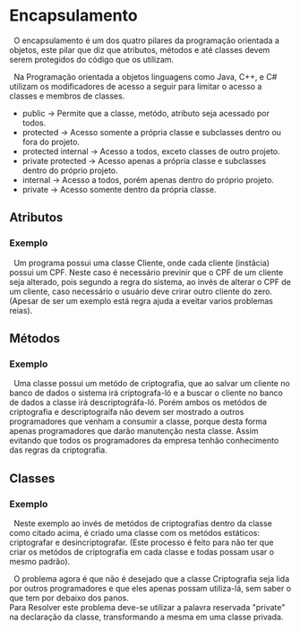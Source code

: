 # Encapsulamento

&nbsp; O encapsulamento é um dos quatro pilares da programação orientada a objetos, este pilar que diz que atributos, métodos e até classes devem serem protegidos do código que os utilizam.

&nbsp; Na Programação orientada a objetos linguagens como Java, C++, e C# utilizam os modificadores de acesso a seguir para limitar o acesso a classes e membros de classes.

- public -> Permite que a classe, metódo, atributo seja acessado por todos.
- protected -> Acesso somente a própria classe e subclasses dentro ou fora do projeto.
- protected internal -> Acesso a todos, exceto classes de outro projeto.
- private protected -> Acesso apenas a própria classe e subclasses dentro do próprio projeto.
- internal -> Acesso a todos, porém apenas dentro do próprio projeto.
- private -> Acesso somente dentro da própria classe.

## Atributos

### Exemplo 

&nbsp;  Um programa possui uma classe Cliente, onde cada cliente (instâcia) possui um CPF. Neste caso é necessário previnir que o CPF de um cliente seja alterado, pois segundo a regra do sistema, ao invés de alterar o CPF de um cliente, caso necessário o usuário deve crirar outro cliente do zero. (Apesar de ser um exemplo está regra ajuda a eveitar varios problemas reias).

## Métodos

### Exemplo

&nbsp; Uma classe possui um metódo de criptografia, que ao salvar um cliente no banco de dados o sistema irá criptografa-ló
e a buscar o cliente no banco de dados a classe irá descriptográfa-ló. Porém ambos os metódos de criptografia e descriptograifa não devem ser mostrado a outros programadores que venham a consumir a classe, porque desta forma apenas programadores que darão manutenção nesta classe. Assim evitando que todos os programadores da empresa tenhão conhecimento das regras da criptografia.

## Classes

### Exemplo

&nbsp; Neste exemplo ao invés de metódos de criptografias dentro da classe como citado acima, é criado
uma classe com os metódos estáticos: criptografar e desincriptografar. (Este processo é feito para não ter que criar os metódos de criptografia em cada classe e todas possam usar o mesmo padrão). <br>

&nbsp; O problema agora é que não é desejado que a classe Criptografia seja lida por outros programadores e que eles apenas possam utiliza-lá, sem saber o que tem por debaixo dos panos. <br>
Para Resolver este problema deve-se utilizar a palavra reservada "private" na declaração da classe, transformando a mesma em uma classe privada.  





